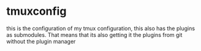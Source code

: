 # tmuxconfig
this is the configuration of my tmux configuration, this also has the plugins as submodules. That means that its also getting it the plugins from git without the plugin manager
